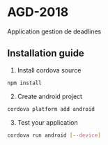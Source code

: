 # AGD-2018
Application gestion de deadlines

## Installation guide

1. Install cordova source
```bash
npm install
```

2. Create android project
```bash
cordova platform add android
```

3. Test your application
```bash
cordova run android [--device]
```

